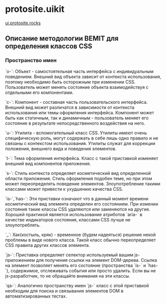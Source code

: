 <h1>protosite.uikit</h1>
<a href="http://ui.protosite.rocks" target="_blank">ui.protosite.rocks</a>

<h2>Описание методологии BEMIT для определения классов CSS</h2>

<h3>Пространство имен</h3>
<p>
    `o-`: Объект - самостоятельная часть интерфейса с индивидуальным поведением. Внешний вид объекта зависит от контекста использования, поэтому необходимо быть осторожным при изменении CSS. Пользователь может менять состояние объекта взаимодействуя с отдельными его компонентами.
</p>
<p>
    `c-`: Компонент - составная часть пользовательского интерфейса. Внешний вид может различатся в зависимости от контекста использования или темы оформления интерфейса. Компонент может быть как статичным, так и динамичным - пользователь меняет его состояние в результате непосредственного воздействия на него.
</p>
<p>
    `u-`: Утилита - вспомогательный класс CSS. Утилиты имеют очень специфическую роль, могут содержать в себе лишь одно правило и не связаны с контекстом использования. Утилиты служат для коррекции положения, внешнего вида и поведения элементов.
</p>
<p>
    `t-`: Тема оформления интерфейса. Класс с такой приставкой изменяет внешний вид компонентов приложения.
</p>
<p>
    `s-`: Стиль контекста определяет косметический вид определенной области приложения. Стиль оформления подобен теме, но при этом может переопределять поведение элементов. Злоупотребление такими классами может привести к ухудшению качества CSS.
</p>
<p>
    `is-`,`has-`: Эти приставки означают что в данный момент времени косметический вид элемента определен его состоянием. При измении состояния такие классы CSS удаляются или заменяются на другие. Хорошей практикой является использование атриботов `aria-` в качестве индикаторов состояния, классами CSS лучше не злоупотреблять.
</p>
<p>
    `_`: Хак(костыль, кряк) - временное (будем надеяться) решение некой проблемы в виде нового класса. Такой класс обычно переопределяет CSS правила других классов элемента.
</p>
<p>
    `js-`: Приставка определяет селектор используемый вашим js-приложением для получения ссылки на элемент DOM-дерева. Ссылка на элемент позволяет менять его состояние (пространства `is-` и `has-`), содержимое, отслеживать события или просто удалить. Если вы не js-разработчик, то не обращайте внимания на эти классы.
</p>
<p>
    `qa-`: Аналогично пространству имен `js-` класс с этой приставкой необходим для поиска и связывания элементов DOM в автоматизированных тестах.
</p>